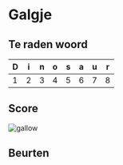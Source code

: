 # Galgje

## Te raden woord

|D|i|n|o|s|a|u|r|
|-|-|-|-|-|-|-|-|
|1|2|3|4|5|6|7|8|

## Score
![gallow](./images/1.png)

## Beurten